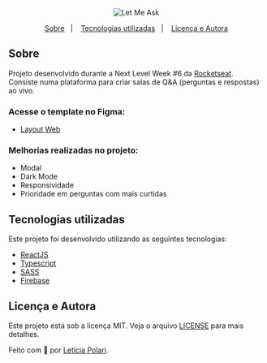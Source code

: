 
<p align="center">
  <img 
       src="https://raw.githubusercontent.com/Polaris851/" 
       alt="Let Me Ask" />
</p>

<p align="center">
  <a href="#sobre">Sobre</a>&nbsp;&nbsp;&nbsp;|&nbsp;&nbsp;&nbsp;
  <a href="#tecnologias-utilizadas">Tecnologias utilizadas</a>&nbsp;&nbsp;&nbsp;|&nbsp;&nbsp;&nbsp;
  <a href="#licença-e-autora">Licença e Autora</a>
</p>

## Sobre
Projeto desenvolvido durante a Next Level Week #6 da [Rocketseat](https://rocketseat.com.br/). Consiste numa plataforma para criar salas de Q&A (perguntas e respostas) ao vivo.


### Acesse o template no Figma:
- [Layout Web](https://www.figma.com/file/ITmt54Pz9ssMKU3pRMPHLS/Letmeask-(Copy)?node-id=0%3A1)

### Melhorias realizadas no projeto:
- Modal
- Dark Mode
- Responsividade
- Prioridade em perguntas com mais curtidas

## Tecnologias utilizadas

Este projeto foi desenvolvido utilizando as seguintes tecnologias:

- [ReactJS](https://reactjs.org/)
- [Typescript](https://typescriptlang.org)
- [SASS](https://sass-lang.com/)
- [Firebase](https://firebase.google.com/?hl=pt)

## Licença e Autora

Este projeto está sob a licença MIT. Veja o arquivo [LICENSE](https://github.com/Polaris851/LetMeAsk/blob/main/LICENSE) para mais detalhes.

Feito com :purple_heart: por [Letícia Polari](https://github.com/Polaris851).

